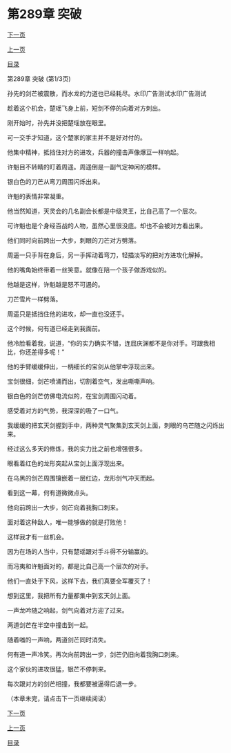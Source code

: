<h1>第289章   突破</h1>
            <div><p><a href="./865_%E7%AC%AC289%E7%AB%A0_%E7%AA%81%E7%A0%B4.md">下一页</a></p><p><a href="./863_%E7%AC%AC288%E7%AB%A0_%E5%9B%B4%E6%94%BB.md">上一页</a></p><p><a href="../">目录</a></p></div>
            <div><p>第289章   突破 (第1/3页)</p><p>孙先的剑芒被震散，而水龙的力道也已经耗尽。水印广告测试水印广告测试</p><p>趁着这个机会，楚瑶飞身上前，短剑不停的向着对方刺出。</p><p>刚开始时，孙先并没把楚瑶放在眼里。</p><p>可一交手才知道，这个楚家的家主并不是好对付的。</p><p>他集中精神，抵挡住对方的进攻，兵器的撞击声像爆豆一样响起。</p><p>许魁目不转睛的盯着周遥。周遥倒是一副气定神闲的模样。</p><p>银白色的刀芒从弯刀周围闪烁出来。</p><p>许魁的表情非常凝重。</p><p>他当然知道，天灵会的几名副会长都是中级灵王，比自己高了一个层次。</p><p>可许魁也是个身经百战的人物，虽然心里很没底。却也不会被对方看出来。</p><p>他们同时向前跨出一大步，刺眼的刀芒对方劈落。</p><p>周遥一只手背在身后，另一手挥动着弯刀，轻描淡写的把对方进攻化解掉。</p><p>他的嘴角始终带着一丝笑意。就像在陪一个孩子做游戏似的。</p><p>他越是这样，许魁越是怒不可遏的。</p><p>刀芒雪片一样劈落。</p><p>周遥只是抵挡住他的进攻，却一直也没还手。</p><p>这个时候，何有道已经走到我面前。</p><p>他冷脸看着我，说道，“你的实力确实不错，连屈庆渊都不是你对手。可跟我相比，你还差得多呢！“</p><p>他的手臂缓缓伸出，一柄细长的宝剑从他掌中浮现出来。</p><p>宝剑很细，剑芒喷涌而出，切割着空气，发出嘶嘶声响。</p><p>银白色的剑芒仿佛电流似的，在宝剑周围闪动着。</p><p>感受着对方的气势，我深深的吸了一口气。</p><p>我缓缓的把玄天剑握到手中，两种灵气聚集到玄天剑上面，刺眼的乌芒随之闪烁出来。</p><p>经过这么多天的修炼，我的实力比之前也增强很多。</p><p>眼看着红色的龙形突起从宝剑上面浮现出来。</p><p>在乌黑的剑芒周围镶嵌着一层红边，龙形剑气冲天而起。</p><p>看到这一幕，何有道微微点头。</p><p>他向前跨出一大步，剑芒向着我胸口刺来。</p><p>面对着这种敌人，唯一能够做的就是打败他！</p><p>这样我才有一丝机会。</p><p>因为在场的人当中，只有楚瑶跟对手斗得不分输赢的。</p><p>而冯夷和许魁面对的，都是比自己高一个层次的对手。</p><p>他们一直处于下风，这样下去，我们真要全军覆灭了！</p><p>想到这里，我把所有力量都集中到玄天剑上面。</p><p>一声龙吟随之响起，剑气向着对方迎了过来。</p><p>两道剑芒在半空中撞击到一起。</p><p>随着嗤的一声响，两道剑芒同时消失。</p><p>何有道一声冷笑。再次向前跨出一步，剑芒仍旧向着我胸口刺来。</p><p>这个家伙的进攻很猛，银芒不停刺来。</p><p>每次跟对方的剑芒相撞，我都要被逼得后退一步。</p><p>（本章未完，请点击下一页继续阅读）</p></div>
            <div><p><a href="./865_%E7%AC%AC289%E7%AB%A0_%E7%AA%81%E7%A0%B4.md">下一页</a></p><p><a href="./863_%E7%AC%AC288%E7%AB%A0_%E5%9B%B4%E6%94%BB.md">上一页</a></p><p><a href="../">目录</a></p></div>